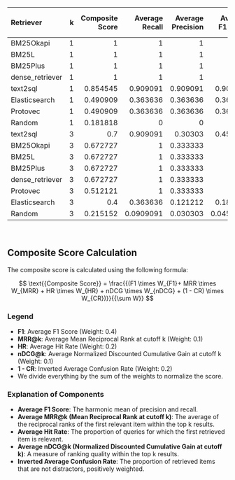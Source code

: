 | Retriever       |   k |   Composite Score |   Average Recall |   Average Precision |   Average F1 Score |   Average MRR |   Average Hit Rate |   Average nDCG |   Average Confusion Rate |
|:----------------|----:|------------------:|-----------------:|--------------------:|-------------------:|--------------:|-------------------:|---------------:|-------------------------:|
| BM25Okapi       |   1 |          1        |        1         |            1        |          1         |     1         |           1        |      1         |                0         |
| BM25L           |   1 |          1        |        1         |            1        |          1         |     1         |           1        |      1         |                0         |
| BM25Plus        |   1 |          1        |        1         |            1        |          1         |     1         |           1        |      1         |                0         |
| dense_retriever |   1 |          1        |        1         |            1        |          1         |     1         |           1        |      1         |                0         |
| text2sql        |   1 |          0.854545 |        0.909091  |            0.909091 |          0.909091  |     0.909091  |           0.909091 |      0.909091  |                0.363636  |
| Elasticsearch   |   1 |          0.490909 |        0.363636  |            0.363636 |          0.363636  |     0.363636  |           0.363636 |      0.363636  |                0         |
| Protovec        |   1 |          0.490909 |        0.363636  |            0.363636 |          0.363636  |     0.363636  |           0.363636 |      0.363636  |                0         |
| Random          |   1 |          0.181818 |        0         |            0        |          0         |     0         |           0        |      0         |                0.0909091 |
| text2sql        |   3 |          0.7      |        0.909091  |            0.30303  |          0.454545  |     0.909091  |           0.909091 |      0.909091  |                0.227273  |
| BM25Okapi       |   3 |          0.672727 |        1         |            0.333333 |          0.5       |     1         |           1        |      1         |                0.636364  |
| BM25L           |   3 |          0.672727 |        1         |            0.333333 |          0.5       |     1         |           1        |      1         |                0.636364  |
| BM25Plus        |   3 |          0.672727 |        1         |            0.333333 |          0.5       |     1         |           1        |      1         |                0.636364  |
| dense_retriever |   3 |          0.672727 |        1         |            0.333333 |          0.5       |     1         |           1        |      1         |                0.636364  |
| Protovec        |   3 |          0.512121 |        1         |            0.333333 |          0.5       |     0.621212  |           0.272727 |      0.621212  |                0.333333  |
| Elasticsearch   |   3 |          0.4      |        0.363636  |            0.121212 |          0.181818  |     0.363636  |           0.363636 |      0.363636  |                0.0909091 |
| Random          |   3 |          0.215152 |        0.0909091 |            0.030303 |          0.0454545 |     0.0454545 |           0        |      0.0454545 |                0.0606061 |
<br>

## Composite Score Calculation

The composite score is calculated using the following formula:

$$ \text{{Composite Score}} = \frac{{(F1 \times W_{F1}+ MRR \times W_{MRR} + HR \times W_{HR} + nDCG \times W_{nDCG} + (1 - CR) \times W_{CR})}}{{\sum W}} $$

### Legend

- **F1**: Average F1 Score (Weight: 0.4)
- **MRR@k**: Average Mean Reciprocal Rank at cutoff k (Weight: 0.1)
- **HR**: Average Hit Rate (Weight: 0.2)
- **nDCG@k**: Average Normalized Discounted Cumulative Gain at cutoff k
  (Weight: 0.1)
- **1 - CR**: Inverted Average Confusion Rate (Weight: 0.2)
- We divide everything by the sum of the weights to normalize the score.

### Explanation of Components

- **Average F1 Score**:
  The harmonic mean of precision and recall.
- **Average MRR@k (Mean Reciprocal Rank at cutoff k)**:
  The average of the reciprocal ranks of the first relevant item within
  the top k results.
- **Average Hit Rate**:
  The proportion of queries for which the first retrieved
  item is relevant.
- **Average nDCG@k (Normalized Discounted Cumulative Gain at cutoff k)**:
  A measure of ranking quality within the top k results.
- **Inverted Average Confusion Rate**:
  The proportion of retrieved items that are not distractors,
  positively weighted.
